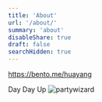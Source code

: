 ```yaml
---
title: 'About'
url: '/about/'
summary: 'about'
disableShare: true
draft: false
searchHidden: true
---
```


https://bento.me/huayang

Day Day Up
![partywizard](https://cdn.jsdelivr.net/gh/XmchxUp/cloudimg@master/20220310/partywizard.1ma352m1fqgw.gif)
